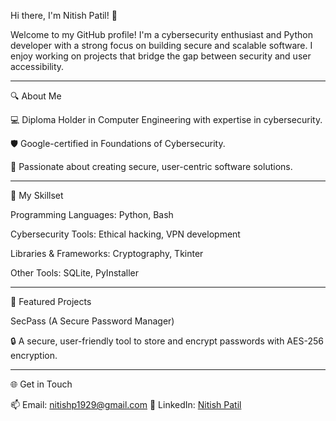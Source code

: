 Hi there, I'm Nitish Patil! 👋

Welcome to my GitHub profile! I'm a cybersecurity enthusiast and Python developer with a strong focus on building secure and scalable software. I enjoy working on projects that bridge the gap between security and user accessibility.


---

🔍 About Me

💻 Diploma Holder in Computer Engineering with expertise in cybersecurity.

🛡️ Google-certified in Foundations of Cybersecurity.

🚀 Passionate about creating secure, user-centric software solutions.



---

🔧 My Skillset

Programming Languages: Python, Bash

Cybersecurity Tools: Ethical hacking, VPN development

Libraries & Frameworks: Cryptography, Tkinter

Other Tools: SQLite, PyInstaller

---

📂 Featured Projects

SecPass (A Secure Password Manager)

🔒 A secure, user-friendly tool to store and encrypt passwords with AES-256 encryption.


---

🌐 Get in Touch

📫 Email: nitishp1929@gmail.com
💼 LinkedIn: [Nitish Patil](https://www.linkedin.com/in/nitish-patil-np09)
